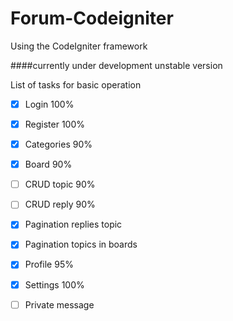 # Forum-Codeigniter
Using the CodeIgniter framework

####currently under development unstable version

List of tasks for basic operation
- [x] Login 100%
- [x] Register 100%
- [x] Categories 90%
- [x] Board 90%
- [ ] CRUD topic 90%
- [ ] CRUD reply 90%
- [x] Pagination replies topic
- [x] Pagination topics in boards
- [x] Profile 95%
- [x] Settings 100%
- [ ] Private message

